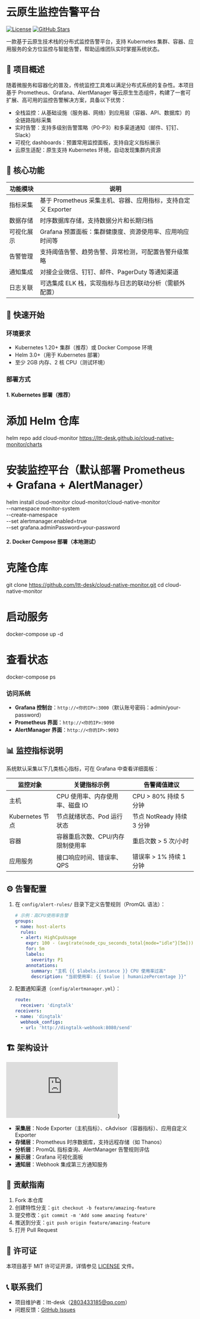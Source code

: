 # 云原生监控告警平台

[![License](https://img.shields.io/badge/license-MIT-blue.svg)](LICENSE)
[![GitHub Stars](https://img.shields.io/github/stars/ltt-desk/cloud-native-monitor.svg)](https://github.com/ltt-desk/cloud-native-monitor/stargazers)

一款基于云原生技术栈的分布式监控告警平台，支持 Kubernetes 集群、容器、应用服务的全方位监控与智能告警，帮助运维团队实时掌握系统状态。


## 🌟 项目概述

随着微服务和容器化的普及，传统监控工具难以满足分布式系统的复杂性。本项目基于 Prometheus、Grafana、AlertManager 等云原生生态组件，构建了一套可扩展、高可用的监控告警解决方案，具备以下优势：

- 全栈监控：从基础设施（服务器、网络）到应用层（容器、API、数据库）的全链路指标采集
- 实时告警：支持多级别告警策略（P0-P3）和多渠道通知（邮件、钉钉、Slack）
- 可视化 dashboards：预置常用监控面板，支持自定义指标展示
- 云原生适配：原生支持 Kubernetes 环境，自动发现集群内资源


## 🚀 核心功能

| 功能模块       | 说明                                                                 |
|----------------|----------------------------------------------------------------------|
| 指标采集       | 基于 Prometheus 采集主机、容器、应用指标，支持自定义 Exporter          |
| 数据存储       | 时序数据库存储，支持数据分片和长期归档                               |
| 可视化展示     | Grafana 预置面板：集群健康度、资源使用率、应用响应时间等             |
| 告警管理       | 支持阈值告警、趋势告警、异常检测，可配置告警升级策略                 |
| 通知集成       | 对接企业微信、钉钉、邮件、PagerDuty 等通知渠道                       |
| 日志关联       | 可选集成 ELK 栈，实现指标与日志的联动分析（需额外配置）              |


## 🔧 快速开始

### 环境要求

- Kubernetes 1.20+ 集群（推荐）或 Docker Compose 环境
- Helm 3.0+（用于 Kubernetes 部署）
- 至少 2GB 内存、2 核 CPU（测试环境）


### 部署方式

#### 1. Kubernetes 部署（推荐）
# 添加 Helm 仓库
helm repo add cloud-monitor https://ltt-desk.github.io/cloud-native-monitor/charts

# 安装监控平台（默认部署 Prometheus + Grafana + AlertManager）
helm install cloud-monitor cloud-monitor/cloud-native-monitor \
  --namespace monitor-system \
  --create-namespace \
  --set alertmanager.enabled=true \
  --set grafana.adminPassword=your-password
#### 2. Docker Compose 部署（本地测试）
# 克隆仓库
git clone https://github.com/ltt-desk/cloud-native-monitor.git
cd cloud-native-monitor

# 启动服务
docker-compose up -d

# 查看状态
docker-compose ps

### 访问系统

- **Grafana 控制台**：`http://<你的IP>:3000`（默认账号密码：admin/your-password）
- **Prometheus 界面**：`http://<你的IP>:9090`
- **AlertManager 界面**：`http://<你的IP>:9093`


## 📊 监控指标说明

系统默认采集以下几类核心指标，可在 Grafana 中查看详细面板：

| 监控对象       | 关键指标示例                          | 告警阈值建议               |
|----------------|---------------------------------------|----------------------------|
| 主机           | CPU 使用率、内存使用率、磁盘 IO       | CPU > 80% 持续 5 分钟      |
| Kubernetes 节点 | 节点就绪状态、Pod 运行状态            | 节点 NotReady 持续 3 分钟  |
| 容器           | 容器重启次数、CPU/内存限制使用率      | 重启次数 > 5 次/小时       |
| 应用服务       | 接口响应时间、错误率、QPS             | 错误率 > 1% 持续 1 分钟    |


## ⚙️ 告警配置

1. 在 `config/alert-rules/` 目录下定义告警规则（PromQL 语法）：
   ```yaml
   # 示例：高CPU使用率告警
   groups:
   - name: host-alerts
     rules:
     - alert: HighCpuUsage
       expr: 100 - (avg(rate(node_cpu_seconds_total{mode="idle"}[5m])) * 100) > 80
       for: 5m
       labels:
         severity: P1
       annotations:
         summary: "主机 {{ $labels.instance }} CPU 使用率过高"
         description: "当前使用率: {{ $value | humanizePercentage }}"
   ```

2. 配置通知渠道（`config/alertmanager.yml`）：
   ```yaml
   route:
     receiver: 'dingtalk'
   receivers:
   - name: 'dingtalk'
     webhook_configs:
     - url: 'http://dingtalk-webhook:8080/send'
   ```


## 🏗️ 架构设计

![架构图](https://github.com/ltt-desk/cloud-native-monitoring/blob/main/cloud-native-monitoring/docs/%E6%9E%B6%E6%9E%84%E5%9B%BE%E8%AE%BE%E8%AE%A1.md))

- **采集层**：Node Exporter（主机指标）、cAdvisor（容器指标）、应用自定义 Exporter
- **存储层**：Prometheus 时序数据库，支持远程存储（如 Thanos）
- **分析层**：PromQL 指标查询、AlertManager 告警规则评估
- **展示层**：Grafana 可视化面板
- **通知层**：Webhook 集成第三方通知服务


## 🤝 贡献指南

1. Fork 本仓库
2. 创建特性分支：`git checkout -b feature/amazing-feature`
3. 提交修改：`git commit -m 'Add some amazing feature'`
4. 推送到分支：`git push origin feature/amazing-feature`
5. 打开 Pull Request


## 📄 许可证

本项目基于 MIT 许可证开源，详情参见 [LICENSE](LICENSE) 文件。


## 📞 联系我们

- 项目维护者：ltt-desk（<2803433185@qq.com>）
- 问题反馈：[GitHub Issues](https://github.com/ltt-desk/cloud-native-monitor/issues)
